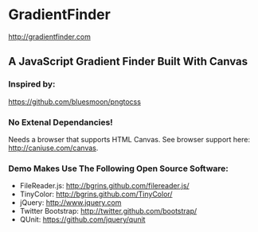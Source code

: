 # GradientFinder
http://gradientfinder.com

## A JavaScript Gradient Finder Built With Canvas

### Inspired by:
https://github.com/bluesmoon/pngtocss

### No Extenal Dependancies!
Needs a browser that supports HTML Canvas.
See browser support here: http://caniuse.com/canvas.

### Demo Makes Use The Following Open Source Software:
* FileReader.js: http://bgrins.github.com/filereader.js/
* TinyColor: http://bgrins.github.com/TinyColor/
* jQuery: http://www.jquery.com
* Twitter Bootstrap: http://twitter.github.com/bootstrap/
* QUnit: https://github.com/jquery/qunit